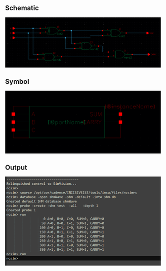 ## Schematic

![DataPAth](full_adder_schem.png)

## Symbol

![DataPath](full_adder_symbol.png)

## Output

![DataPath](full_adder_simout.png)
